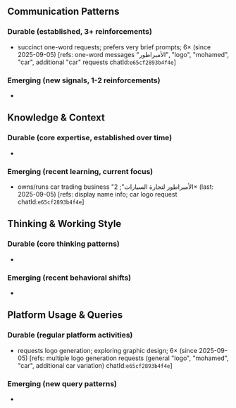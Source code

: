 ## Communication Patterns
### Durable (established, 3+ reinforcements)
- succinct one-word requests; prefers very brief prompts; 6× (since 2025-09-05) [refs: one-word messages "الأمبراطور", "logo", "mohamed", "car", additional "car" requests chatId:`e65cf2893b4f4e`]

### Emerging (new signals, 1-2 reinforcements)
- 

## Knowledge & Context
### Durable (core expertise, established over time)
- 

### Emerging (recent learning, current focus)  
- owns/runs car trading business "الأمبراطور لتجارة السيارات"; 2× (last: 2025-09-05) [refs: display name info; car logo request chatId:`e65cf2893b4f4e`]

## Thinking & Working Style
### Durable (core thinking patterns)
- 

### Emerging (recent behavioral shifts)
- 

## Platform Usage & Queries
### Durable (regular platform activities)
- requests logo generation; exploring graphic design; 6× (since 2025-09-05) [refs: multiple logo generation requests (general "logo", "mohamed", "car", additional car variation) chatId:`e65cf2893b4f4e`]

### Emerging (new query patterns)
- 